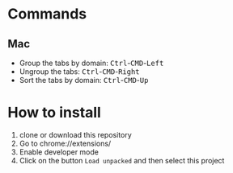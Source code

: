# Commands

## Mac

- Group the tabs by domain: <kbd>Ctrl</kbd>-<kbd>CMD</kbd>-<kbd>Left</kbd>
- Ungroup the tabs: <kbd>Ctrl</kbd>-<kbd>CMD</kbd>-<kbd>Right</kbd>
- Sort the tabs by domain: <kbd>Ctrl</kbd>-<kbd>CMD</kbd>-<kbd>Up</kbd>

# How to install 

1. clone or download this repository
2. Go to chrome://extensions/
3. Enable developer mode
4. Click on the button `Load unpacked` and then select this project